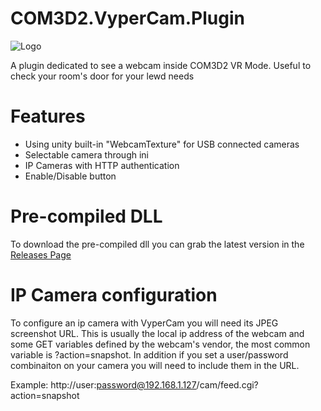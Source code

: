# COM3D2.VyperCam.Plugin

![Logo](https://imgur.com/nnxqkYm.png)

A plugin dedicated to see a webcam inside COM3D2 VR Mode. Useful to check your room's door for your lewd needs

# Features
- Using unity built-in "WebcamTexture" for USB connected cameras
- Selectable camera through ini
- IP Cameras with HTTP authentication
- Enable/Disable button

# Pre-compiled DLL
To download the pre-compiled dll you can grab the latest version in the [Releases Page](https://github.com/Rex109/COM3D2.VyperCam.Plugin/releases/)

# IP Camera configuration
To configure an ip camera with VyperCam you will need its JPEG screenshot URL. This is usually the local ip address of the webcam and some GET variables defined by the webcam's vendor, the most common variable is ?action=snapshot. In addition if you set a user/password combinaiton on your camera you will need to include them in the URL.

Example: http://user:password@192.168.1.127/cam/feed.cgi?action=snapshot
